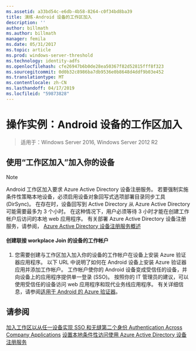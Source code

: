 ```yaml
---
ms.assetid: a33bd54c-e6db-4b58-8264-c0f34bd8ba39
title: 演练-Android 设备的工作区加入
description: ''
author: billmath
ms.author: billmath
manager: femila
ms.date: 05/31/2017
ms.topic: article
ms.prod: windows-server-threshold
ms.technology: identity-adfs
ms.openlocfilehash: cfe26947b6b0de28ea50367f82d52815fff8f323
ms.sourcegitcommit: 0d0b32c8986ba7db9536e0b8648d4ddf9b03e452
ms.translationtype: MT
ms.contentlocale: zh-CN
ms.lasthandoff: 04/17/2019
ms.locfileid: "59873828"
---
```

# <a name="walkthrough-workplace-join-to-an-android-device"></a>操作实例：Android 设备的工作区加入

>适用于：Windows Server 2016, Windows Server 2012 R2


## <a name="join-your-device-with-workplace-join"></a>使用“工作区加入”加入你的设备

> [!NOTE]
> Android 工作区加入要求 Azure Active Directory 设备注册服务。 若要强制实施条件性策略本地设备，必须启用设备对象回写式选项部署目录同步工具 (DirSync)。 在存在时，设备回写到 Active Directory 从 Azure Active Directory 可能需要最多为 3 个小时。 在这种情况下，用户必须等待 3 小时才能在创建工作帐户后访问的本地 web 应用程序。 有关部署 Azure Active Directory 设备注册服务，请参阅， [Azure Active Directory 设备注册服务概述](https://msdn.microsoft.com/library/azure/dn788908.aspx)

#### <a name="create-a-work-account-that-joins-your-device-with-workplace-join"></a>创建联接 workplace Join 的设备的工作帐户

1.  您需要创建与工作区加入加入你的设备的工作帐户在设备上安装 Azure 验证器应用程序。 以下 URL 中说明了如何在 Android 设备上安装 Azure 验证器应用并添加工作帐户。 工作帐户使你的 Android 设备变成受信任的设备，并向设备上的应用程序提供单一登录 (SSO)。 按照你的 IT 管理员的建议，可以使用受信任的设备访问 web 应用程序和现代业务线应用程序。 有关详细信息，请参阅[适用于 Android 的 Azure 验证器](https://docs.microsoft.com/azure/multi-factor-authentication/end-user/microsoft-authenticator-app-how-to)。

## <a name="see-also"></a>请参阅
[加入工作区以从任一设备实现 SSO 和无缝第二个身份 Authentication Across Company Applications](Join-to-Workplace-from-Any-Device-for-SSO-and-Seamless-Second-Factor-Authentication-Across-Company-Applications.md)
[设置本地条件性访问使用 Azure Active Directory 设备注册服务](https://docs.microsoft.com/azure/active-directory/active-directory-device-registration-on-premises-setup)



